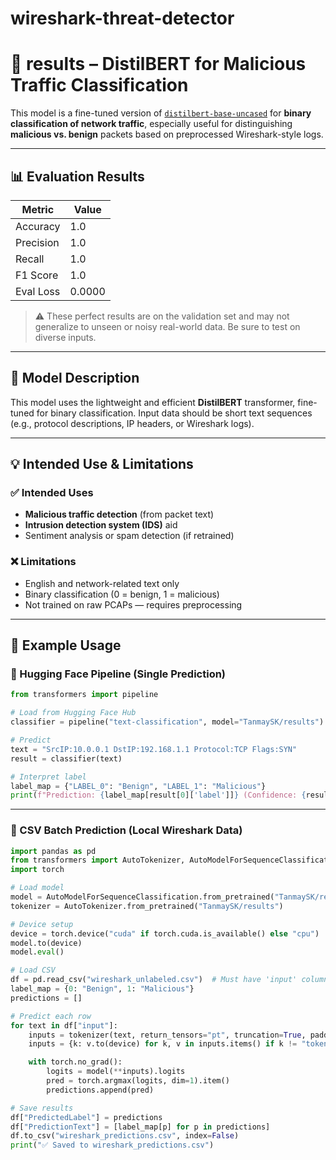 # wireshark-threat-detector


# 🧠 results – DistilBERT for Malicious Traffic Classification

This model is a fine-tuned version of [`distilbert-base-uncased`](https://huggingface.co/distilbert-base-uncased) for **binary classification of network traffic**, especially useful for distinguishing **malicious vs. benign** packets based on preprocessed Wireshark-style logs.

---

## 📊 Evaluation Results

| Metric      | Value |
|-------------|-------|
| Accuracy    | 1.0   |
| Precision   | 1.0   |
| Recall      | 1.0   |
| F1 Score    | 1.0   |
| Eval Loss   | 0.0000 |

> ⚠️ These perfect results are on the validation set and may not generalize to unseen or noisy real-world data. Be sure to test on diverse inputs.

---

## 🧩 Model Description

This model uses the lightweight and efficient **DistilBERT** transformer, fine-tuned for binary classification. Input data should be short text sequences (e.g., protocol descriptions, IP headers, or Wireshark logs). 

---

## 💡 Intended Use & Limitations

### ✅ Intended Uses

- **Malicious traffic detection** (from packet text)
- **Intrusion detection system (IDS)** aid
- Sentiment analysis or spam detection (if retrained)

### ❌ Limitations

- English and network-related text only
- Binary classification (0 = benign, 1 = malicious)
- Not trained on raw PCAPs — requires preprocessing

---

## 🧪 Example Usage

### 🔌 Hugging Face Pipeline (Single Prediction)

```python
from transformers import pipeline

# Load from Hugging Face Hub
classifier = pipeline("text-classification", model="TanmaySK/results")

# Predict
text = "SrcIP:10.0.0.1 DstIP:192.168.1.1 Protocol:TCP Flags:SYN"
result = classifier(text)

# Interpret label
label_map = {"LABEL_0": "Benign", "LABEL_1": "Malicious"}
print(f"Prediction: {label_map[result[0]['label']]} (Confidence: {result[0]['score']:.4f})")
```

---

### 📁 CSV Batch Prediction (Local Wireshark Data)

```python
import pandas as pd
from transformers import AutoTokenizer, AutoModelForSequenceClassification
import torch

# Load model
model = AutoModelForSequenceClassification.from_pretrained("TanmaySK/results")
tokenizer = AutoTokenizer.from_pretrained("TanmaySK/results")

# Device setup
device = torch.device("cuda" if torch.cuda.is_available() else "cpu")
model.to(device)
model.eval()

# Load CSV
df = pd.read_csv("wireshark_unlabeled.csv")  # Must have 'input' column
label_map = {0: "Benign", 1: "Malicious"}
predictions = []

# Predict each row
for text in df["input"]:
    inputs = tokenizer(text, return_tensors="pt", truncation=True, padding=True, max_length=512)
    inputs = {k: v.to(device) for k, v in inputs.items() if k != "token_type_ids"}

    with torch.no_grad():
        logits = model(**inputs).logits
        pred = torch.argmax(logits, dim=1).item()
        predictions.append(pred)

# Save results
df["PredictedLabel"] = predictions
df["PredictionText"] = [label_map[p] for p in predictions]
df.to_csv("wireshark_predictions.csv", index=False)
print("✅ Saved to wireshark_predictions.csv")
```
